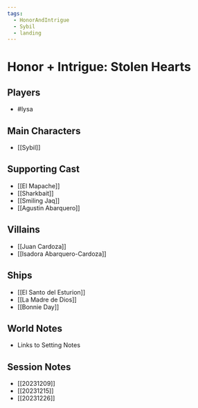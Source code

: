 ```yaml
---
tags:
  - HonorAndIntrigue
  - Sybil
  - landing
---
```

# Honor + Intrigue: Stolen Hearts
## Players
- #lysa 
## Main Characters
- [[Sybil]]
## Supporting Cast
- [[El Mapache]]
- [[Sharkbait]]
- [[Smiling Jaq]]
- [[Agustin Abarquero]]
## Villains
- [[Juan Cardoza]]
- [[Isadora Abarquero-Cardoza]]
## Ships
- [[El Santo del Esturion]]
- [[La Madre de Dios]]
- [[Bonnie Day]]
## World Notes
- Links to Setting Notes
## Session Notes
- [[20231209]]
- [[20231215]]
- [[20231226]]